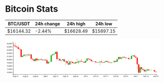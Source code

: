 # Bitcoin Stats

BTC/USDT|24h change|24h high|24h low|
|---|---|---|---|
|$16144.32|-2.44%|$16628.49|$15897.15|

<img src="./chart.svg">
